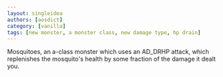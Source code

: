 ```yaml
---
layout: singleidea
authors: [aosdict]
category: [vanilla]
tags: [new monster, a monster class, new damage type, hp drain]
---
```

Mosquitoes, an a-class monster which uses an AD_DRHP attack, which replenishes the mosquito's health by some fraction of the damage it dealt you.
